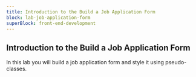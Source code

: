 ```yaml
---
title: Introduction to the Build a Job Application Form
block: lab-job-application-form
superBlock: front-end-development
---
```


## Introduction to the Build a Job Application Form

In this lab you will build a job application form and style it using pseudo-classes.
